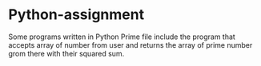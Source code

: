 # Python-assignment
Some programs written in Python
Prime file include the program that accepts array of number from user and returns the array of prime number grom there with their squared sum.
